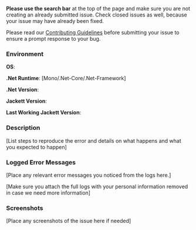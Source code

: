 **Please use the search bar** at the top of the page and make sure you are not creating an already submitted issue.
Check closed issues as well, because your issue may have already been fixed.

Please read our [Contributing Guidelines](https://github.com/Jackett/Jackett/blob/master/CONTRIBUTING.md) before submitting your issue to ensure a prompt response to your bug.

### Environment

**OS**:

**.Net Runtime**: [Mono/.Net-Core/.Net-Framework]

**.Net Version**:

**Jackett Version**:

**Last Working Jackett Version**:

### Description

[List steps to reproduce the error and details on what happens and what you expected to happen]


### Logged Error Messages

[Place any relevant error messages you noticed from the logs here.]

[Make sure you attach the full logs with your personal information removed in case we need more information]

### Screenshots

[Place any screenshots of the issue here if needed]
